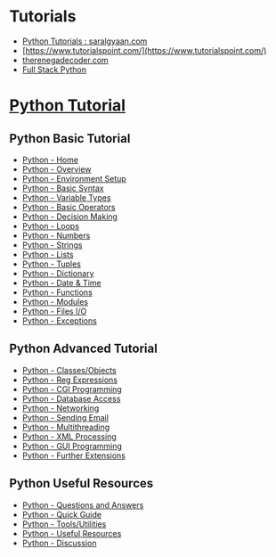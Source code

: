 
# Tutorials

- [Python Tutorials : saralgyaan.com](https://saralgyaan.com/posts/category/python/tutorials/)
- [https://www.tutorialspoint.com/](https://www.tutorialspoint.com/)
- [therenegadecoder.com](https://therenegadecoder.com/category/code/)
- [Full Stack Python]()

# [Python Tutorial](https://www.tutorialspoint.com/python/index.htm)

## Python Basic Tutorial
-   [Python - Home](https://www.tutorialspoint.com/python/index.htm)
-   [Python - Overview](https://www.tutorialspoint.com/python/python_overview.htm)
-   [Python - Environment Setup](https://www.tutorialspoint.com/python/python_environment.htm)
-   [Python - Basic Syntax](https://www.tutorialspoint.com/python/python_basic_syntax.htm)
-   [Python - Variable Types](https://www.tutorialspoint.com/python/python_variable_types.htm)
-   [Python - Basic Operators](https://www.tutorialspoint.com/python/python_basic_operators.htm)
-   [Python - Decision Making](https://www.tutorialspoint.com/python/python_decision_making.htm)
-   [Python - Loops](https://www.tutorialspoint.com/python/python_loops.htm)
-   [Python - Numbers](https://www.tutorialspoint.com/python/python_numbers.htm)
-   [Python - Strings](https://www.tutorialspoint.com/python/python_strings.htm)
-   [Python - Lists](https://www.tutorialspoint.com/python/python_lists.htm)
-   [Python - Tuples](https://www.tutorialspoint.com/python/python_tuples.htm)
-   [Python - Dictionary](https://www.tutorialspoint.com/python/python_dictionary.htm)
-   [Python - Date & Time](https://www.tutorialspoint.com/python/python_date_time.htm)
-   [Python - Functions](https://www.tutorialspoint.com/python/python_functions.htm)
-   [Python - Modules](https://www.tutorialspoint.com/python/python_modules.htm)
-   [Python - Files I/O](https://www.tutorialspoint.com/python/python_files_io.htm)
-   [Python - Exceptions](https://www.tutorialspoint.com/python/python_exceptions.htm)

## Python Advanced Tutorial
-   [Python - Classes/Objects](https://www.tutorialspoint.com/python/python_classes_objects.htm)
-   [Python - Reg Expressions](https://www.tutorialspoint.com/python/python_reg_expressions.htm)
-   [Python - CGI Programming](https://www.tutorialspoint.com/python/python_cgi_programming.htm)
-   [Python - Database Access](https://www.tutorialspoint.com/python/python_database_access.htm)
-   [Python - Networking](https://www.tutorialspoint.com/python/python_networking.htm)
-   [Python - Sending Email](https://www.tutorialspoint.com/python/python_sending_email.htm)
-   [Python - Multithreading](https://www.tutorialspoint.com/python/python_multithreading.htm)
-   [Python - XML Processing](https://www.tutorialspoint.com/python/python_xml_processing.htm)
-   [Python - GUI Programming](https://www.tutorialspoint.com/python/python_gui_programming.htm)
-   [Python - Further Extensions](https://www.tutorialspoint.com/python/python_further_extensions.htm)

## Python Useful Resources
-   [Python - Questions and Answers](https://www.tutorialspoint.com/python/python_questions_answers.htm)
-   [Python - Quick Guide](https://www.tutorialspoint.com/python/python_quick_guide.htm)
-   [Python - Tools/Utilities](https://www.tutorialspoint.com/python/python_tools_utilities.htm)
-   [Python - Useful Resources](https://www.tutorialspoint.com/python/python_useful_resources.htm)
-   [Python - Discussion](https://www.tutorialspoint.com/python/python_discussion.htm)
<!--stackedit_data:
eyJoaXN0b3J5IjpbLTE5NTk3MTM4MzUsNzk4Mjg1MTAsMTcyOD
Q5NzA5OCwtMzIzMjU2MDMxLDE5NTQwNTUwM119
-->